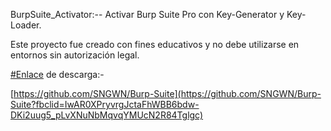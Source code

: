 BurpSuite_Activator:-- Activar Burp Suite Pro con Key-Generator y Key-Loader.

Este proyecto fue creado con fines educativos y no debe utilizarse en entornos sin autorización legal.

[#Enlace](https://www.facebook.com/hashtag/enlace?__eep__=6&__cft__[0]=AZVcOuGLV1Qe7XTFc4wRliYeVuP7dJQ2uhHJUwVe_lLqNcOeMvaERpHso5oEQtqUCZGqT3HyQbJYDwHo6l7wNcbHeM58bjtRT1-jsaCXseki1Bz8oo14s9GtTtGfrN6XqarVDJQwjJwWlGZElTjpCKcX&__tn__=*NK-R) de descarga:-

[https://github.com/SNGWN/Burp-Suite](https://github.com/SNGWN/Burp-Suite?fbclid=IwAR0XPryvrgJctaFhWBB6bdw-DKi2uug5_pLvXNuNbMqvqYMUcN2R84Tglgc)